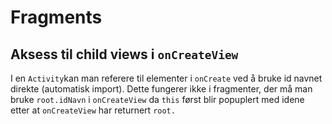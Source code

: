 # Fragments

## Aksess til child views i `onCreateView`

I en `Activity`kan man referere til elementer i `onCreate` ved å bruke id navnet
direkte (automatisk import). Dette fungerer ikke i fragmenter, der må man bruke
`root.idNavn` i `onCreateView` da `this` først blir popuplert med idene etter at
`onCreateView` har returnert `root.`

